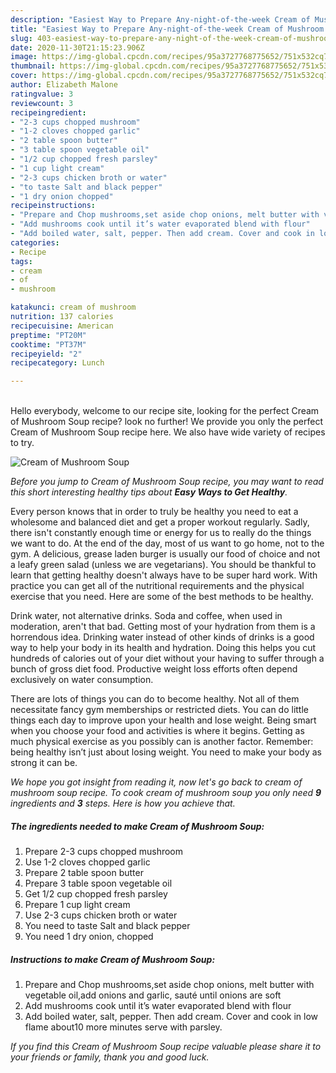 ```yaml
---
description: "Easiest Way to Prepare Any-night-of-the-week Cream of Mushroom Soup"
title: "Easiest Way to Prepare Any-night-of-the-week Cream of Mushroom Soup"
slug: 403-easiest-way-to-prepare-any-night-of-the-week-cream-of-mushroom-soup
date: 2020-11-30T21:15:23.906Z
image: https://img-global.cpcdn.com/recipes/95a3727768775652/751x532cq70/cream-of-mushroom-soup-recipe-main-photo.jpg
thumbnail: https://img-global.cpcdn.com/recipes/95a3727768775652/751x532cq70/cream-of-mushroom-soup-recipe-main-photo.jpg
cover: https://img-global.cpcdn.com/recipes/95a3727768775652/751x532cq70/cream-of-mushroom-soup-recipe-main-photo.jpg
author: Elizabeth Malone
ratingvalue: 3
reviewcount: 3
recipeingredient:
- "2-3 cups chopped mushroom"
- "1-2 cloves chopped garlic"
- "2 table spoon butter"
- "3 table spoon vegetable oil"
- "1/2 cup chopped fresh parsley"
- "1 cup light cream"
- "2-3 cups chicken broth or water"
- "to taste Salt and black pepper"
- "1 dry onion chopped"
recipeinstructions:
- "Prepare and Chop mushrooms,set aside chop onions, melt butter with vegetable oil,add onions and garlic, sauté until onions are soft"
- "Add mushrooms cook until it’s water evaporated blend with flour"
- "Add boiled water, salt, pepper. Then add cream. Cover and cook in low flame about10 more minutes serve with parsley."
categories:
- Recipe
tags:
- cream
- of
- mushroom

katakunci: cream of mushroom 
nutrition: 137 calories
recipecuisine: American
preptime: "PT20M"
cooktime: "PT37M"
recipeyield: "2"
recipecategory: Lunch

---
```

<br>
Hello everybody, welcome to our recipe site, looking for the perfect Cream of Mushroom Soup recipe? look no further! We provide you only the perfect Cream of Mushroom Soup recipe here. We also have wide variety of recipes to try.
<br>


![Cream of Mushroom Soup](https://img-global.cpcdn.com/recipes/95a3727768775652/751x532cq70/cream-of-mushroom-soup-recipe-main-photo.jpg)

<i>Before you jump to Cream of Mushroom Soup recipe, you may want to read this short interesting healthy tips about <strong>Easy Ways to Get Healthy</strong>.</i>

Every person knows that in order to truly be healthy you need to eat a wholesome and balanced diet and get a proper workout regularly. Sadly, there isn't constantly enough time or energy for us to really do the things we want to do. At the end of the day, most of us want to go home, not to the gym. A delicious, grease laden burger is usually our food of choice and not a leafy green salad (unless we are vegetarians). You should be thankful to learn that getting healthy doesn't always have to be super hard work. With practice you can get all of the nutritional requirements and the physical exercise that you need. Here are some of the best methods to be healthy.

Drink water, not alternative drinks. Soda and coffee, when used in moderation, aren't that bad. Getting most of your hydration from them is a horrendous idea. Drinking water instead of other kinds of drinks is a good way to help your body in its health and hydration. Doing this helps you cut hundreds of calories out of your diet without your having to suffer through a bunch of gross diet food. Productive weight loss efforts often depend exclusively on water consumption.

There are lots of things you can do to become healthy. Not all of them necessitate fancy gym memberships or restricted diets. You can do little things each day to improve upon your health and lose weight. Being smart when you choose your food and activities is where it begins. Getting as much physical exercise as you possibly can is another factor. Remember: being healthy isn’t just about losing weight. You need to make your body as strong it can be. 


<i>We hope you got insight from reading it, now let's go back to cream of mushroom soup recipe. To cook cream of mushroom soup you only need <strong>9</strong> ingredients and <strong>3</strong> steps. Here is how you achieve that.
</i>

##### The ingredients needed to make Cream of Mushroom Soup:

1. Prepare 2-3 cups chopped mushroom
1. Use 1-2 cloves chopped garlic
1. Prepare 2 table spoon butter
1. Prepare 3 table spoon vegetable oil
1. Get 1/2 cup chopped fresh parsley
1. Prepare 1 cup light cream
1. Use 2-3 cups chicken broth or water
1. You need to taste Salt and black pepper
1. You need 1 dry onion, chopped


##### Instructions to make Cream of Mushroom Soup:

1. Prepare and Chop mushrooms,set aside chop onions, melt butter with vegetable oil,add onions and garlic, sauté until onions are soft
1. Add mushrooms cook until it’s water evaporated blend with flour
1. Add boiled water, salt, pepper. Then add cream. Cover and cook in low flame about10 more minutes serve with parsley.


<i>If you find this Cream of Mushroom Soup recipe valuable please share it to your friends or family, thank you and good luck.</i>
